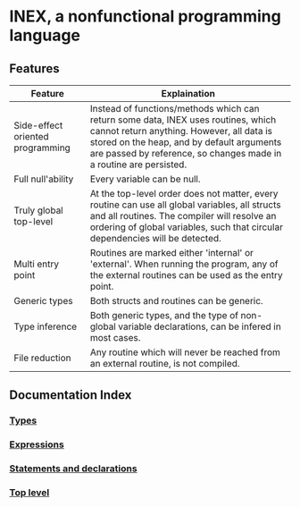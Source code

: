 # INEX, a nonfunctional programming language

## Features
| Feature | Explaination |
| --- | --- |
| Side-effect oriented programming | Instead of functions/methods which can return some data, INEX uses routines, which cannot return anything. However, all data is stored on the heap, and by default arguments are passed by reference, so changes made in a routine are persisted. |
| Full null'ability | Every variable can be null.  |
| Truly global top-level | At the top-level order does not matter, every routine can use all global variables, all structs and all routines. The compiler will resolve an ordering of global variables, such that circular dependencies will be detected. |
| Multi entry point | Routines are marked either 'internal' or 'external'. When running the program, any of the external routines can be used as the entry point. |
| Generic types | Both structs and routines can be generic. |
| Type inference | Both generic types, and the type of non-global variable declarations, can be infered in most cases.  |
| File reduction | Any routine which will never be reached from an external routine, is not compiled. |


## Documentation Index
### [Types](./documentation/Types.md)
### [Expressions](./documentation/Expressions.md)
### [Statements and declarations](./documentation/StatementsAndDeclarations.md)
### [Top level](./documentation/Toplevel.md)